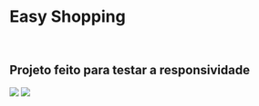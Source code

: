 <h1>Easy Shopping</h1>
<br>
<h2>Projeto feito para testar a responsividade</h2>

<img src="https://github.com/BrenodePaiva/easy-shopping/blob/Abacate/desk.jpeg?raw=true">
<img src="https://github.com/BrenodePaiva/easy-shopping/blob/Abacate/cel.jpeg?raw=true">
